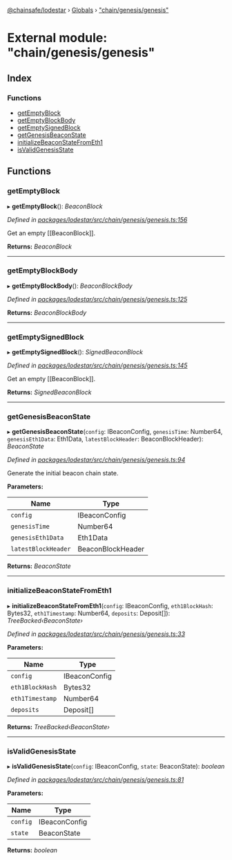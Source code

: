 [@chainsafe/lodestar](../README.md) › [Globals](../globals.md) › ["chain/genesis/genesis"](_chain_genesis_genesis_.md)

# External module: "chain/genesis/genesis"

## Index

### Functions

* [getEmptyBlock](_chain_genesis_genesis_.md#getemptyblock)
* [getEmptyBlockBody](_chain_genesis_genesis_.md#getemptyblockbody)
* [getEmptySignedBlock](_chain_genesis_genesis_.md#getemptysignedblock)
* [getGenesisBeaconState](_chain_genesis_genesis_.md#getgenesisbeaconstate)
* [initializeBeaconStateFromEth1](_chain_genesis_genesis_.md#initializebeaconstatefrometh1)
* [isValidGenesisState](_chain_genesis_genesis_.md#isvalidgenesisstate)

## Functions

###  getEmptyBlock

▸ **getEmptyBlock**(): *BeaconBlock*

*Defined in [packages/lodestar/src/chain/genesis/genesis.ts:156](https://github.com/ChainSafe/lodestar/blob/77c37bfb8/packages/lodestar/src/chain/genesis/genesis.ts#L156)*

Get an empty [[BeaconBlock]].

**Returns:** *BeaconBlock*

___

###  getEmptyBlockBody

▸ **getEmptyBlockBody**(): *BeaconBlockBody*

*Defined in [packages/lodestar/src/chain/genesis/genesis.ts:125](https://github.com/ChainSafe/lodestar/blob/77c37bfb8/packages/lodestar/src/chain/genesis/genesis.ts#L125)*

**Returns:** *BeaconBlockBody*

___

###  getEmptySignedBlock

▸ **getEmptySignedBlock**(): *SignedBeaconBlock*

*Defined in [packages/lodestar/src/chain/genesis/genesis.ts:145](https://github.com/ChainSafe/lodestar/blob/77c37bfb8/packages/lodestar/src/chain/genesis/genesis.ts#L145)*

Get an empty [[BeaconBlock]].

**Returns:** *SignedBeaconBlock*

___

###  getGenesisBeaconState

▸ **getGenesisBeaconState**(`config`: IBeaconConfig, `genesisTime`: Number64, `genesisEth1Data`: Eth1Data, `latestBlockHeader`: BeaconBlockHeader): *BeaconState*

*Defined in [packages/lodestar/src/chain/genesis/genesis.ts:94](https://github.com/ChainSafe/lodestar/blob/77c37bfb8/packages/lodestar/src/chain/genesis/genesis.ts#L94)*

Generate the initial beacon chain state.

**Parameters:**

Name | Type |
------ | ------ |
`config` | IBeaconConfig |
`genesisTime` | Number64 |
`genesisEth1Data` | Eth1Data |
`latestBlockHeader` | BeaconBlockHeader |

**Returns:** *BeaconState*

___

###  initializeBeaconStateFromEth1

▸ **initializeBeaconStateFromEth1**(`config`: IBeaconConfig, `eth1BlockHash`: Bytes32, `eth1Timestamp`: Number64, `deposits`: Deposit[]): *TreeBacked‹BeaconState›*

*Defined in [packages/lodestar/src/chain/genesis/genesis.ts:33](https://github.com/ChainSafe/lodestar/blob/77c37bfb8/packages/lodestar/src/chain/genesis/genesis.ts#L33)*

**Parameters:**

Name | Type |
------ | ------ |
`config` | IBeaconConfig |
`eth1BlockHash` | Bytes32 |
`eth1Timestamp` | Number64 |
`deposits` | Deposit[] |

**Returns:** *TreeBacked‹BeaconState›*

___

###  isValidGenesisState

▸ **isValidGenesisState**(`config`: IBeaconConfig, `state`: BeaconState): *boolean*

*Defined in [packages/lodestar/src/chain/genesis/genesis.ts:81](https://github.com/ChainSafe/lodestar/blob/77c37bfb8/packages/lodestar/src/chain/genesis/genesis.ts#L81)*

**Parameters:**

Name | Type |
------ | ------ |
`config` | IBeaconConfig |
`state` | BeaconState |

**Returns:** *boolean*
